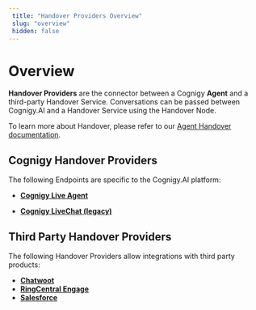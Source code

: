```yaml
---
 title: "Handover Providers Overview" 
 slug: "overview" 
 hidden: false 
---
```

# Overview

**Handover Providers** are the connector between a Cognigy **Agent** and a third-party Handover Service. Conversations can be passed between Cognigy.AI and a Handover Service using the Handover Node.

To learn more about Handover, please refer to our [Agent Handover documentation]({{config.site_url}}ai/tools/agent-handover/).

## Cognigy Handover Providers

<div class="divider"></div>

The following Endpoints are specific to the Cognigy.AI platform:

- [**Cognigy Live Agent**]({{config.site_url}}ai/handover-providers/live-agent-handover/)

- [**Cognigy LiveChat (legacy)**]({{config.site_url}}ai/handover-providers/livechat-handover/)

## Third Party Handover Providers

<div class="divider"></div>

The following Handover Providers allow integrations with third party products:

- [**Chatwoot**]({{config.site_url}}ai/handover-providers/chatwoot-handover/)
- [**RingCentral Engage**]({{config.site_url}}ai/endpoints/ringcentral-engage/)
- [**Salesforce**]({{config.site_url}}ai/handover-providers/salesforce-handover/) 